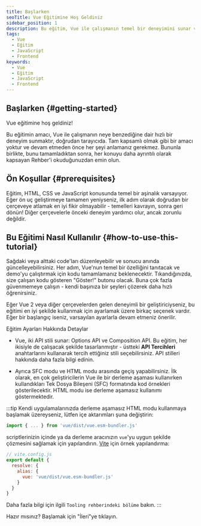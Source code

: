 ```yaml
---
title: Başlarken
seoTitle: Vue Eğitimine Hoş Geldiniz
sidebar_position: 1
description: Bu eğitim, Vue ile çalışmanın temel bir deneyimini sunar ve başlangıç için gereken bilgileri kapsar. Temel HTML, CSS ve JavaScript bilgisi gerekmektedir.
tags: 
  - Vue
  - Eğitim
  - JavaScript
  - Frontend
keywords: 
  - Vue
  - Eğitim
  - JavaScript
  - Frontend
---
```

## Başlarken {#getting-started}

Vue eğitimine hoş geldiniz!

Bu eğitimin amacı, Vue ile çalışmanın neye benzediğine dair hızlı bir deneyim sunmaktır, doğrudan tarayıcıda. Tam kapsamlı olmak gibi bir amacı yoktur ve devam etmeden önce her şeyi anlamanız gerekmez. Bununla birlikte, bunu tamamladıktan sonra, her konuyu daha ayrıntılı olarak kapsayan Rehber'i okuduğunuzdan emin olun.

## Ön Koşullar {#prerequisites}

Eğitim, HTML, CSS ve JavaScript konusunda temel bir aşinalık varsayıyor. Eğer ön uç geliştirmeye tamamen yeniyseniz, ilk adım olarak doğrudan bir çerçeveye atlamak en iyi fikir olmayabilir - temelleri kavrayın, sonra geri dönün! Diğer çerçevelerle önceki deneyim yardımcı olur, ancak zorunlu değildir.

## Bu Eğitimi Nasıl Kullanılır {#how-to-use-this-tutorial}

Sağdaki  veya alttaki code'ları düzenleyebilir ve sonucu anında güncelleyebilirsiniz. Her adım, Vue'nun temel bir özelliğini tanıtacak ve demo'yu çalıştırmak için kodu tamamlamanız beklenecektir. Tıkandığınızda, size çalışan kodu gösteren "Göster!" butonu olacak. Buna çok fazla güvenmemeye çalışın - kendi başınıza bir şeyleri çözerek daha hızlı öğrenirsiniz.

Eğer Vue 2 veya diğer çerçevelerden gelen deneyimli bir geliştiriciyseniz, bu eğitimi en iyi şekilde kullanmak için ayarlamak üzere birkaç seçenek vardır. Eğer bir başlangıç iseniz, varsayılan ayarlarla devam etmeniz önerilir.


Eğitim Ayarları Hakkında Detaylar

- Vue, iki API stili sunar: Options API ve Composition API. Bu eğitim, her ikisiyle de çalışacak şekilde tasarlanmıştır - üstteki **API Tercihleri** anahtarlarını kullanarak tercih ettiğiniz stili seçebilirsiniz. API stilleri hakkında daha fazla bilgi edinin.

- Ayrıca SFC modu ve HTML modu arasında geçiş yapabilirsiniz. İlk olarak, en çok geliştiricilerin Vue ile bir derleme aşaması kullanırken kullandıkları Tek Dosya Bileşeni (SFC) formatında kod örnekleri gösterilecektir. HTML modu ise derleme aşamasız kullanımı göstermektedir.



:::tip
Kendi uygulamalarınızda derleme aşamasız HTML modu kullanmaya başlamak üzereyseniz, lütfen içe aktarımları şuna değiştirin:

```js
import { ... } from 'vue/dist/vue.esm-bundler.js'
```

scriptlerinizin içinde ya da derleme aracınızın `vue`'yu uygun şekilde çözmesini sağlamak için yapılandırın. [Vite](https://vitejs.dev/) için örnek yapılandırma:

```js
// vite.config.js
export default {
  resolve: {
    alias: {
      vue: 'vue/dist/vue.esm-bundler.js'
    }
  }
}
```

Daha fazla bilgi için ilgili `Tooling rehberindeki bölüme` bakın.
:::





Hazır mısınız? Başlamak için "İleri"ye tıklayın.
